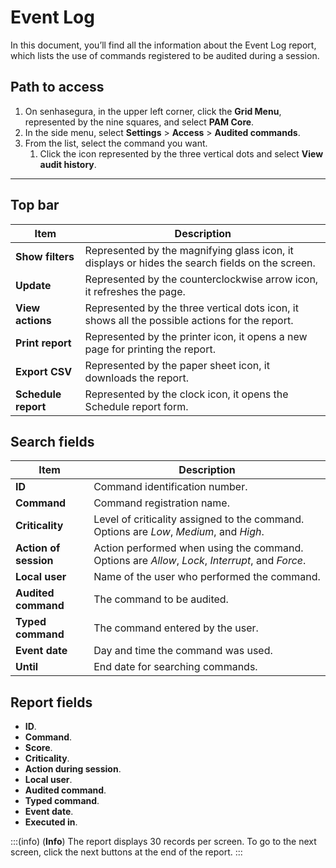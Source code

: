 # Event Log

In this document, you’ll find all the information about the Event Log report, which lists the use of commands registered to be audited during a session.


## Path to access

1. On senhasegura, in the upper left corner, click the **Grid Menu**, represented by the nine squares, and select **PAM Core**.
2. In the side menu, select **Settings** > **Access** > **Audited commands**.
3. From the list, select the command you want.
    1. Click the icon represented by the three vertical dots and select **View audit history**.

---
## Top bar
**Item**|**Description**
|---|---|
**Show filters**|Represented by the magnifying glass icon, it displays or hides the search fields on the screen.
**Update**|Represented by the counterclockwise arrow icon, it refreshes the page.
**View actions**|Represented by the three vertical dots icon, it shows all the possible actions for the report.
**Print report**|Represented by the printer icon, it opens a new page for printing the report.
**Export CSV**|Represented by the paper sheet icon, it downloads the report.
**Schedule report**|Represented by the clock icon, it opens the Schedule report form.


## Search fields

| **Item**| **Description**|
| ------------- | ---------------------------------------------------- |
| **ID**  | Command identification number.|
| **Command**| Command registration name.|
| **Criticality**   | Level of criticality assigned to the command. Options are *Low*, *Medium*, and *High*. |
| **Action of session** | Action performed when using the command. Options are *Allow*, *Lock*, *Interrupt*, and *Force*. |
| **Local user**    | Name of the user who performed the command.|
| **Audited command** | The command to be audited.|
| **Typed command** | The command entered by the user.|
| **Event date**    | Day and time the command was used.|
| **Until**         | End date for searching commands.|


## Report fields

* **ID**.
* **Command**.
* **Score**.
* **Criticality**.
* **Action during session**.
* **Local user**.
* **Audited command**.
* **Typed command**.
* **Event date**.
* **Executed in**.

:::(info) (**Info**)
The report displays 30 records per screen. To go to the next screen, click the next buttons at the end of the report.
:::
